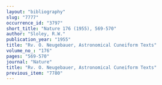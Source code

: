 ```yaml
---
layout: "bibliography"
slug: "7777"
occurrence_id: "3797"
short_title: "Nature 176 (1955), 569-570"
author: "Sloley, R.W."
publication_year: "1955"
title: "Rv. O. Neugebauer, Astronomical Cuneiform Texts"
volume_no_: "176"
pages: "569-570"
journal: "Nature"
title: "Rv. O. Neugebauer, Astronomical Cuneiform Texts"
previous_item: "7780"
---
```

